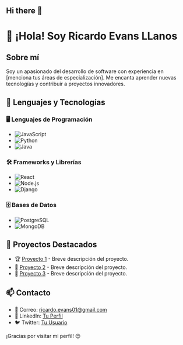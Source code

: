 ## Hi there 👋

<!--
**ricardoevansll/ricardoevansll** is a ✨ _special_ ✨ repository because its `README.md` (this file) appears on your GitHub profile.

Here are some ideas to get you started:

- 🔭 I’m currently working on ...
- 🌱 I’m currently learning ...
- 👯 I’m looking to collaborate on ...
- 🤔 I’m looking for help with ...
- 💬 Ask me about ...
- 📫 How to reach me: ...
- 😄 Pronouns: ...
- ⚡ Fun fact: ...
-->

# 👋 ¡Hola! Soy Ricardo Evans LLanos  

## Sobre mí  
Soy un apasionado del desarrollo de software con experiencia en [menciona tus áreas de especialización]. Me encanta aprender nuevas tecnologías y contribuir a proyectos innovadores.

## 🚀 Lenguajes y Tecnologías  

### 🖥️ Lenguajes de Programación  
- ![JavaScript](https://img.shields.io/badge/JavaScript-F7DF1E?style=for-the-badge&logo=javascript&logoColor=black)
- ![Python](https://img.shields.io/badge/Python-3776AB?style=for-the-badge&logo=python&logoColor=white)
- ![Java](https://img.shields.io/badge/Java-ED8B00?style=for-the-badge&logo=java&logoColor=white)

### 🛠️ Frameworks y Librerías  
- ![React](https://img.shields.io/badge/React-20232A?style=for-the-badge&logo=react&logoColor=61DAFB)
- ![Node.js](https://img.shields.io/badge/Node.js-43853D?style=for-the-badge&logo=node.js&logoColor=white)
- ![Django](https://img.shields.io/badge/Django-092E20?style=for-the-badge&logo=django&logoColor=white)

### 🗄️ Bases de Datos  
- ![PostgreSQL](https://img.shields.io/badge/PostgreSQL-316192?style=for-the-badge&logo=postgresql&logoColor=white)
- ![MongoDB](https://img.shields.io/badge/MongoDB-4EA94B?style=for-the-badge&logo=mongodb&logoColor=white)

## 📂 Proyectos Destacados  
- 🏆 [Proyecto 1](https://github.com/usuario/proyecto1) - Breve descripción del proyecto.
- 🚀 [Proyecto 2](https://github.com/usuario/proyecto2) - Breve descripción del proyecto.
- 🔧 [Proyecto 3](https://github.com/usuario/proyecto3) - Breve descripción del proyecto.

## 📫 Contacto  
- 📧 Correo: [ricardo.evans01@gmail.com](mailto:tucorreo@example.com)
- 💼 LinkedIn: [Tu Perfil](https://linkedin.com/in/tuusuario)
- 🐦 Twitter: [Tu Usuario](https://twitter.com/tuusuario)

¡Gracias por visitar mi perfil! 😊


